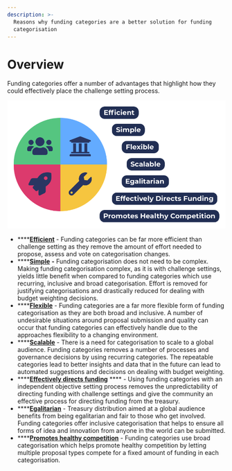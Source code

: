 ```yaml
---
description: >-
  Reasons why funding categories are a better solution for funding
  categorisation
---
```


# Overview

Funding categories offer a number of advantages that highlight how they could effectively place the challenge setting process.

![Funding Category Advantages](../.gitbook/assets/categories-benefits.png)

* ****[**Efficient**](efficient.md) - Funding categories can be far more efficient than challenge setting as they remove the amount of effort needed to propose, assess and vote on categorisation changes.
* ****[**Simple**](simple.md) **-** Funding categorisation does not need to be complex. Making funding categorisation complex, as it is with challenge settings, yields little benefit when compared to funding categories which use recurring, inclusive and broad categorisation. Effort is removed for justifying categorisations and drastically reduced for dealing with budget weighting decisions.&#x20;
* ****[**Flexible**](flexible.md) - Funding categories are a far more flexible form of funding categorisation as they are both broad and inclusive. A number of undesirable situations around proposal submission and quality can occur that funding categories can effectively handle due to the approaches flexibility to a changing environment.
* ****[**Scalable**](scalable.md) - There is a need for categorisation to scale to a global audience. Funding categories removes a number of processes and governance decisions by using recurring categories. The repeatable categories lead to better insights and data that in the future can lead to automated suggestions and decisions on dealing with budget weighting.
* ****[**Effectively directs funding**](effectively-directs-funding.md) **** - Using funding categories with an independent objective setting process removes the unpredictability of directing funding with challenge settings and give the community an effective process for directing funding from the treasury.
* ****[**Egalitarian**](egalitarian.md) - Treasury distribution aimed at a global audience benefits from being egalitarian and fair to those who get involved. Funding categories offer inclusive categorisation that helps to ensure all forms of idea and innovation from anyone in the world can be submitted.
* ****[**Promotes healthy competition**](promotes-healthy-competition.md) - Funding categories use broad categorisation which helps promote healthy competition by letting multiple proposal types compete for a fixed amount of funding in each categorisation.
